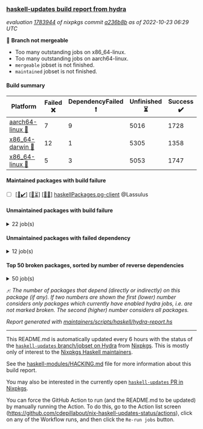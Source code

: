 ### [haskell-updates build report from hydra](https://hydra.nixos.org/jobset/nixpkgs/haskell-updates)
*evaluation [1783944](https://hydra.nixos.org/eval/1783944) of nixpkgs commit [a236b8b](https://github.com/NixOS/nixpkgs/commits/a236b8bbc4a2dad831a118f21e8d4e576a1b9295) as of 2022-10-23 06:29 UTC*

:red_circle: **Branch not mergeable**
  * Too many outstanding jobs on x86_64-linux.
  * Too many outstanding jobs on aarch64-linux.
  * `mergeable` jobset is not finished.
  * `maintained` jobset is not finished.

#### Build summary

 | Platform | Failed :x: | DependencyFailed :heavy_exclamation_mark: | Unfinished :hourglass_flowing_sand: | Success :heavy_check_mark: | 
 | --- | --- | --- | --- | --- | 
 | [aarch64-linux :iphone:](https://hydra.nixos.org/eval/1783944?filter=.aarch64-linux) | 7 | 9 | 5016 | 1728 | 
 | [x86_64-darwin :apple:](https://hydra.nixos.org/eval/1783944?filter=.x86_64-darwin) | 12 | 1 | 5305 | 1358 | 
 | [x86_64-linux :penguin:](https://hydra.nixos.org/eval/1783944?filter=.x86_64-linux) | 5 | 3 | 5053 | 1747 | 
#### Maintained packages with build failure
- [ ] [[:iphone::heavy_check_mark:]](https://hydra.nixos.org/build/196407002) [[:apple::hourglass_flowing_sand:]](https://hydra.nixos.org/build/196411522) [[:penguin::x:]](https://hydra.nixos.org/build/196412148) [haskellPackages.pg-client](https://hydra.nixos.org/eval/1783944?filter=haskellPackages.pg-client) @Lassulus
#### Unmaintained packages with build failure
<details><summary>22 job(s) </summary>

- [ ] [[:iphone::x:]](https://hydra.nixos.org/build/196404666) [[:apple::hourglass_flowing_sand:]](https://hydra.nixos.org/build/196419446) [[:penguin::heavy_check_mark:]](https://hydra.nixos.org/build/196404874) [haskellPackages.hw-simd](https://hydra.nixos.org/eval/1783944?filter=haskellPackages.hw-simd)  :arrow_heading_up: 4 | 8
- [ ] [[:iphone::hourglass_flowing_sand:]](https://hydra.nixos.org/build/196424852) [[:apple::hourglass_flowing_sand:]](https://hydra.nixos.org/build/196404831) [[:penguin::x:]](https://hydra.nixos.org/build/196419990) [haskellPackages.country](https://hydra.nixos.org/eval/1783944?filter=haskellPackages.country)  :arrow_heading_up: 2 | 2
- [ ] [[:iphone::hourglass_flowing_sand:]](https://hydra.nixos.org/build/196414531) [[:apple::hourglass_flowing_sand:]](https://hydra.nixos.org/build/196416009) [[:penguin::x:]](https://hydra.nixos.org/build/196412909) [haskellPackages.om-http](https://hydra.nixos.org/eval/1783944?filter=haskellPackages.om-http)  :arrow_heading_up: 2 | 2
- [ ] [[:iphone::x:]](https://hydra.nixos.org/build/196406329) [[:apple::heavy_check_mark:]](https://hydra.nixos.org/build/196406423) [[:penguin::hourglass_flowing_sand:]](https://hydra.nixos.org/build/196424340) [haskellPackages.freetype2](https://hydra.nixos.org/eval/1783944?filter=haskellPackages.freetype2)  :arrow_heading_up: 1 | 8
- [ ] [[:iphone::hourglass_flowing_sand:]](https://hydra.nixos.org/build/196419959) [[:apple::x:]](https://hydra.nixos.org/build/196405842) [[:penguin::hourglass_flowing_sand:]](https://hydra.nixos.org/build/196420157) [haskellPackages.easytensor](https://hydra.nixos.org/eval/1783944?filter=haskellPackages.easytensor)  :arrow_heading_up: 1 | 1
- [ ] [[:iphone::x:]](https://hydra.nixos.org/build/196407823) [[:apple::hourglass_flowing_sand:]](https://hydra.nixos.org/build/196413034) [[:penguin::hourglass_flowing_sand:]](https://hydra.nixos.org/build/196419521) [haskellPackages.nlopt-haskell](https://hydra.nixos.org/eval/1783944?filter=haskellPackages.nlopt-haskell)  :arrow_heading_up: 1 | 1
- [ ] [[:iphone::x:]](https://hydra.nixos.org/build/196405687) [[:apple::heavy_check_mark:]](https://hydra.nixos.org/build/196408197) [[:penguin::hourglass_flowing_sand:]](https://hydra.nixos.org/build/196422914) [haskellPackages.unicode-properties](https://hydra.nixos.org/eval/1783944?filter=haskellPackages.unicode-properties)  :arrow_heading_up: 1 | 1
- [ ] [[:iphone::hourglass_flowing_sand:]](https://hydra.nixos.org/build/196411763) [[:apple::hourglass_flowing_sand:]](https://hydra.nixos.org/build/196417019) [[:penguin::x:]](https://hydra.nixos.org/build/196405427) [haskellPackages.incipit](https://hydra.nixos.org/eval/1783944?filter=haskellPackages.incipit)  :arrow_heading_up: 0 | 11
- [ ] [[:iphone::heavy_check_mark:]](https://hydra.nixos.org/build/196404311) [[:apple::x:]](https://hydra.nixos.org/build/196404661) [[:penguin::heavy_check_mark:]](https://hydra.nixos.org/build/196404870) [haskellPackages.hmidi](https://hydra.nixos.org/eval/1783944?filter=haskellPackages.hmidi)  :arrow_heading_up: 0 | 4
- [ ] [[:iphone::hourglass_flowing_sand:]](https://hydra.nixos.org/build/196414516) [[:apple::x:]](https://hydra.nixos.org/build/196405282) [[:penguin::hourglass_flowing_sand:]](https://hydra.nixos.org/build/196409937) [haskellPackages.posix-socket](https://hydra.nixos.org/eval/1783944?filter=haskellPackages.posix-socket)  :arrow_heading_up: 0 | 2
- [ ] [[:iphone::hourglass_flowing_sand:]](https://hydra.nixos.org/build/196421142) [[:apple::x:]](https://hydra.nixos.org/build/196406128) [[:penguin::hourglass_flowing_sand:]](https://hydra.nixos.org/build/196414969) [haskellPackages.hmatrix-morpheus](https://hydra.nixos.org/eval/1783944?filter=haskellPackages.hmatrix-morpheus)  :arrow_heading_up: 0 | 1
- [ ] [[:iphone::hourglass_flowing_sand:]](https://hydra.nixos.org/build/196422763) [[:apple::x:]](https://hydra.nixos.org/build/196404284) [[:penguin::hourglass_flowing_sand:]](https://hydra.nixos.org/build/196421351) [haskellPackages.sysinfo](https://hydra.nixos.org/eval/1783944?filter=haskellPackages.sysinfo)  :arrow_heading_up: 0 | 1
- [ ] [[:iphone::heavy_check_mark:]](https://hydra.nixos.org/build/196405836) [[:apple::x:]](https://hydra.nixos.org/build/196404298) [[:penguin::heavy_check_mark:]](https://hydra.nixos.org/build/196407756) [haskellPackages.FractalArt](https://hydra.nixos.org/eval/1783944?filter=haskellPackages.FractalArt) 
- [ ] [[:iphone::x:]](https://hydra.nixos.org/build/196405484) [[:apple::heavy_check_mark:]](https://hydra.nixos.org/build/196407541) [[:penguin::hourglass_flowing_sand:]](https://hydra.nixos.org/build/196409984) [haskellPackages.HsASA](https://hydra.nixos.org/eval/1783944?filter=haskellPackages.HsASA) 
- [ ] [[:iphone::x:]](https://hydra.nixos.org/build/196415896) [[:apple::hourglass_flowing_sand:]](https://hydra.nixos.org/build/196417770) [[:penguin::hourglass_flowing_sand:]](https://hydra.nixos.org/build/196413483) [haskellPackages.brick-panes](https://hydra.nixos.org/eval/1783944?filter=haskellPackages.brick-panes) 
- [ ] [[:iphone::hourglass_flowing_sand:]](https://hydra.nixos.org/build/196415496) [[:apple::x:]](https://hydra.nixos.org/build/196405774) [[:penguin::hourglass_flowing_sand:]](https://hydra.nixos.org/build/196415190) [haskellPackages.highlight](https://hydra.nixos.org/eval/1783944?filter=haskellPackages.highlight) 
- [ ] [[:iphone::x:]](https://hydra.nixos.org/build/196406900) [[:apple::hourglass_flowing_sand:]](https://hydra.nixos.org/build/196411967) [[:penguin::x:]](https://hydra.nixos.org/build/196404695) [haskellPackages.hslua-list](https://hydra.nixos.org/eval/1783944?filter=haskellPackages.hslua-list) 
- [ ] [[:iphone::hourglass_flowing_sand:]](https://hydra.nixos.org/build/196419952) [[:apple::x:]](https://hydra.nixos.org/build/196408502) [[:penguin::heavy_check_mark:]](https://hydra.nixos.org/build/196404381) [haskellPackages.hsshellscript](https://hydra.nixos.org/eval/1783944?filter=haskellPackages.hsshellscript) 
- [ ] [[:iphone::hourglass_flowing_sand:]](https://hydra.nixos.org/build/196413166) [[:apple::x:]](https://hydra.nixos.org/build/196406507) [[:penguin::hourglass_flowing_sand:]](https://hydra.nixos.org/build/196413743) [haskellPackages.hxmppc](https://hydra.nixos.org/eval/1783944?filter=haskellPackages.hxmppc) 
- [ ] [[:apple::x:]](https://hydra.nixos.org/build/196406605) [haskellPackages.kqueue](https://hydra.nixos.org/eval/1783944?filter=haskellPackages.kqueue) 
- [ ] [[:iphone::hourglass_flowing_sand:]](https://hydra.nixos.org/build/196413695) [[:apple::x:]](https://hydra.nixos.org/build/196406746) [[:penguin::hourglass_flowing_sand:]](https://hydra.nixos.org/build/196422666) [haskellPackages.skews](https://hydra.nixos.org/eval/1783944?filter=haskellPackages.skews) 
- [ ] [[:iphone::hourglass_flowing_sand:]](https://hydra.nixos.org/build/196411339) [[:apple::x:]](https://hydra.nixos.org/build/196406099) [[:penguin::hourglass_flowing_sand:]](https://hydra.nixos.org/build/196416612) [haskellPackages.xmonad-utils](https://hydra.nixos.org/eval/1783944?filter=haskellPackages.xmonad-utils) 
</details>

#### Unmaintained packages with failed dependency
<details><summary>12 job(s) </summary>

- [ ] [[:iphone::heavy_exclamation_mark:]](https://hydra.nixos.org/build/196404383) [[:apple::hourglass_flowing_sand:]](https://hydra.nixos.org/build/196414501) [[:penguin::hourglass_flowing_sand:]](https://hydra.nixos.org/build/196419241) [haskellPackages.hw-json](https://hydra.nixos.org/eval/1783944?filter=haskellPackages.hw-json)  :arrow_heading_up: 1 | 3
- [ ] [[:iphone::hourglass_flowing_sand:]](https://hydra.nixos.org/build/196417524) [[:apple::hourglass_flowing_sand:]](https://hydra.nixos.org/build/196410882) [[:penguin::heavy_exclamation_mark:]](https://hydra.nixos.org/build/196417535) [haskellPackages.bcp47](https://hydra.nixos.org/eval/1783944?filter=haskellPackages.bcp47)  :arrow_heading_up: 1 | 1
- [ ] [[:iphone::heavy_exclamation_mark:]](https://hydra.nixos.org/build/196407642) [[:apple::heavy_exclamation_mark:]](https://hydra.nixos.org/build/196406100) [[:penguin::heavy_check_mark:]](https://hydra.nixos.org/build/196405639) [haskellPackages.http3](https://hydra.nixos.org/eval/1783944?filter=haskellPackages.http3)  :arrow_heading_up: 1 | 1
- [ ] [[:iphone::hourglass_flowing_sand:]](https://hydra.nixos.org/build/196411647) [[:apple::hourglass_flowing_sand:]](https://hydra.nixos.org/build/196408732) [[:penguin::heavy_exclamation_mark:]](https://hydra.nixos.org/build/196404618) [haskellPackages.om-kubernetes](https://hydra.nixos.org/eval/1783944?filter=haskellPackages.om-kubernetes)  :arrow_heading_up: 1 | 1
- [ ] [[:iphone::heavy_exclamation_mark:]](https://hydra.nixos.org/build/196406706) [[:apple::hourglass_flowing_sand:]](https://hydra.nixos.org/build/196418453) [[:penguin::hourglass_flowing_sand:]](https://hydra.nixos.org/build/196415598) [haskellPackages.BiobaseXNA](https://hydra.nixos.org/eval/1783944?filter=haskellPackages.BiobaseXNA)  :arrow_heading_up: 0 | 17
- [ ] [[:iphone::heavy_exclamation_mark:]](https://hydra.nixos.org/build/196406130) [[:apple::hourglass_flowing_sand:]](https://hydra.nixos.org/build/196421167) [[:penguin::hourglass_flowing_sand:]](https://hydra.nixos.org/build/196414487) [haskellPackages.align-audio](https://hydra.nixos.org/eval/1783944?filter=haskellPackages.align-audio) 
- [ ] [[:iphone::hourglass_flowing_sand:]](https://hydra.nixos.org/build/196410568) [[:apple::hourglass_flowing_sand:]](https://hydra.nixos.org/build/196414551) [[:penguin::heavy_exclamation_mark:]](https://hydra.nixos.org/build/196405878) [haskellPackages.bcp47-orphans](https://hydra.nixos.org/eval/1783944?filter=haskellPackages.bcp47-orphans) 
- [ ] [[:iphone::heavy_exclamation_mark:]](https://hydra.nixos.org/build/196406227) [[:apple::hourglass_flowing_sand:]](https://hydra.nixos.org/build/196421655) [[:penguin::heavy_check_mark:]](https://hydra.nixos.org/build/196406293) [haskellPackages.easytensor-vulkan](https://hydra.nixos.org/eval/1783944?filter=haskellPackages.easytensor-vulkan) 
- [ ] [[:iphone::heavy_exclamation_mark:]](https://hydra.nixos.org/build/196408744) [[:apple::hourglass_flowing_sand:]](https://hydra.nixos.org/build/196407451) [[:penguin::hourglass_flowing_sand:]](https://hydra.nixos.org/build/196423883) [haskellPackages.mywork](https://hydra.nixos.org/eval/1783944?filter=haskellPackages.mywork) 
- [ ] [[:iphone::heavy_exclamation_mark:]](https://hydra.nixos.org/build/196406939) [[:apple::hourglass_flowing_sand:]](https://hydra.nixos.org/build/196422992) [[:penguin::hourglass_flowing_sand:]](https://hydra.nixos.org/build/196422899) [haskellPackages.rounded](https://hydra.nixos.org/eval/1783944?filter=haskellPackages.rounded) 
- [ ] [[:iphone::heavy_exclamation_mark:]](https://hydra.nixos.org/build/196408895) [[:apple::heavy_check_mark:]](https://hydra.nixos.org/build/196405809) [[:penguin::hourglass_flowing_sand:]](https://hydra.nixos.org/build/196411612) [haskellPackages.rounded-hw](https://hydra.nixos.org/eval/1783944?filter=haskellPackages.rounded-hw) 
- [ ] [[:iphone::heavy_exclamation_mark:]](https://hydra.nixos.org/build/196405261) [[:apple::hourglass_flowing_sand:]](https://hydra.nixos.org/build/196419877) [[:penguin::heavy_check_mark:]](https://hydra.nixos.org/build/196406775) [haskellPackages.warp-quic](https://hydra.nixos.org/eval/1783944?filter=haskellPackages.warp-quic) 
</details>

#### Top 50 broken packages, sorted by number of reverse dependencies
<details><summary>50 job(s) </summary>

[amazonka-core](https://packdeps.haskellers.com/reverse/amazonka-core) :arrow_heading_up: 185  
[gogol-core](https://packdeps.haskellers.com/reverse/gogol-core) :arrow_heading_up: 184  
[haskell98](https://packdeps.haskellers.com/reverse/haskell98) :arrow_heading_up: 153  
[enumerator](https://packdeps.haskellers.com/reverse/enumerator) :arrow_heading_up: 56  
[util](https://packdeps.haskellers.com/reverse/util) :arrow_heading_up: 49  
[derive](https://packdeps.haskellers.com/reverse/derive) :arrow_heading_up: 48  
[amazonka](https://packdeps.haskellers.com/reverse/amazonka) :arrow_heading_up: 43  
[accelerate](https://packdeps.haskellers.com/reverse/accelerate) :arrow_heading_up: 42  
[parseargs](https://packdeps.haskellers.com/reverse/parseargs) :arrow_heading_up: 42  
[MonadCatchIO-transformers](https://packdeps.haskellers.com/reverse/MonadCatchIO-transformers) :arrow_heading_up: 41  
[data-lens](https://packdeps.haskellers.com/reverse/data-lens) :arrow_heading_up: 33  
[rank1dynamic](https://packdeps.haskellers.com/reverse/rank1dynamic) :arrow_heading_up: 33  
[distributed-static](https://packdeps.haskellers.com/reverse/distributed-static) :arrow_heading_up: 31  
[language-ecmascript](https://packdeps.haskellers.com/reverse/language-ecmascript) :arrow_heading_up: 31  
[distributed-process](https://packdeps.haskellers.com/reverse/distributed-process) :arrow_heading_up: 30  
[iteratee](https://packdeps.haskellers.com/reverse/iteratee) :arrow_heading_up: 29  
[jmacro](https://packdeps.haskellers.com/reverse/jmacro) :arrow_heading_up: 29  
[mmsyn3](https://packdeps.haskellers.com/reverse/mmsyn3) :arrow_heading_up: 28  
[autodocodec-yaml](https://packdeps.haskellers.com/reverse/autodocodec-yaml) :arrow_heading_up: 27  
[crypto-numbers](https://packdeps.haskellers.com/reverse/crypto-numbers) :arrow_heading_up: 25  
[either-unwrap](https://packdeps.haskellers.com/reverse/either-unwrap) :arrow_heading_up: 25  
[sydtest](https://packdeps.haskellers.com/reverse/sydtest) :arrow_heading_up: 24  
[crypto-pubkey](https://packdeps.haskellers.com/reverse/crypto-pubkey) :arrow_heading_up: 22  
[haskelldb](https://packdeps.haskellers.com/reverse/haskelldb) :arrow_heading_up: 22  
[wxdirect](https://packdeps.haskellers.com/reverse/wxdirect) :arrow_heading_up: 22  
[alg](https://packdeps.haskellers.com/reverse/alg) :arrow_heading_up: 21  
[amazonka-s3](https://packdeps.haskellers.com/reverse/amazonka-s3) :arrow_heading_up: 21  
[mmsyn2](https://packdeps.haskellers.com/reverse/mmsyn2) :arrow_heading_up: 21  
[wxc](https://packdeps.haskellers.com/reverse/wxc) :arrow_heading_up: 21  
[biocore](https://packdeps.haskellers.com/reverse/biocore) :arrow_heading_up: 20  
[wxcore](https://packdeps.haskellers.com/reverse/wxcore) :arrow_heading_up: 20  
[attoparsec-enumerator](https://packdeps.haskellers.com/reverse/attoparsec-enumerator) :arrow_heading_up: 19  
[bytestring-show](https://packdeps.haskellers.com/reverse/bytestring-show) :arrow_heading_up: 19  
[fay](https://packdeps.haskellers.com/reverse/fay) :arrow_heading_up: 19  
[wx](https://packdeps.haskellers.com/reverse/wx) :arrow_heading_up: 19  
[asn1-data](https://packdeps.haskellers.com/reverse/asn1-data) :arrow_heading_up: 18  
[dbus-core](https://packdeps.haskellers.com/reverse/dbus-core) :arrow_heading_up: 18  
[gtksourceview2](https://packdeps.haskellers.com/reverse/gtksourceview2) :arrow_heading_up: 18  
[ukrainian-phonetics-basic](https://packdeps.haskellers.com/reverse/ukrainian-phonetics-basic) :arrow_heading_up: 18  
[HGamer3D-Data](https://packdeps.haskellers.com/reverse/HGamer3D-Data) :arrow_heading_up: 17  
[certificate](https://packdeps.haskellers.com/reverse/certificate) :arrow_heading_up: 17  
[dbus-client](https://packdeps.haskellers.com/reverse/dbus-client) :arrow_heading_up: 17  
[gconf](https://packdeps.haskellers.com/reverse/gconf) :arrow_heading_up: 17  
[gtk-serialized-event](https://packdeps.haskellers.com/reverse/gtk-serialized-event) :arrow_heading_up: 17  
[cuda](https://packdeps.haskellers.com/reverse/cuda) :arrow_heading_up: 16  
[happstack-jmacro](https://packdeps.haskellers.com/reverse/happstack-jmacro) :arrow_heading_up: 16  
[manatee-core](https://packdeps.haskellers.com/reverse/manatee-core) :arrow_heading_up: 16  
[monads-fd](https://packdeps.haskellers.com/reverse/monads-fd) :arrow_heading_up: 16  
[tls-extra](https://packdeps.haskellers.com/reverse/tls-extra) :arrow_heading_up: 16  
[ADPfusion](https://packdeps.haskellers.com/reverse/ADPfusion) :arrow_heading_up: 15  
</details>


*:arrow_heading_up:: The number of packages that depend (directly or indirectly) on this package (if any). If two numbers are shown the first (lower) number considers only packages which currently have enabled hydra jobs, i.e. are not marked broken. The second (higher) number considers all packages.*

*Report generated with [maintainers/scripts/haskell/hydra-report.hs](https://github.com/NixOS/nixpkgs/blob/haskell-updates/maintainers/scripts/haskell/hydra-report.sh)*


----------------------------------------------------------------------

This README.md is automatically updated every 6 hours with the status of the
[`haskell-updates` branch/jobset on Hydra](https://hydra.nixos.org/jobset/nixpkgs/haskell-updates)
from [Nixpkgs](https://github.com/NixOS/nixpkgs).  This is mostly only of
interest to the [Nixpkgs Haskell maintainers](https://github.com/orgs/NixOS/teams/haskell).

See the
[haskell-modules/HACKING.md](https://github.com/NixOS/nixpkgs/blob/haskell-updates/pkgs/development/haskell-modules/HACKING.md)
file for more information about this build report.

You may also be interested in the currently open
[`haskell-updates` PR in Nixpkgs](https://github.com/nixos/nixpkgs/pulls?q=is%3Apr+is%3Aopen+head%3Ahaskell-updates).

You can force the GitHub Action to run (and the README.md to be updated) by
manually running the Action.  To do this, go to the Action list screen
(https://github.com/cdepillabout/nix-haskell-updates-status/actions),
click on any of the Workflow runs, and then click the `Re-run jobs` button.

